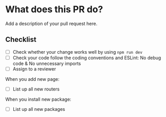 # What does this PR do?

<!--
Describe details of yours pull request. 
PR with insufficient description will not be reviewed.

Make sure to remove this comment when you are done.
-->

Add a description of your pull request here.

## Checklist

- [ ] Check whether your change works well by using `npm run dev`
- [ ] Check your code follow the coding conventions and ESLint: No debug code & No unnecessary imports 
- [ ] Assign to a reviewer

When you add new page:
- [ ] List up all new routers

When you install new package:
- [ ] List up all new packages

